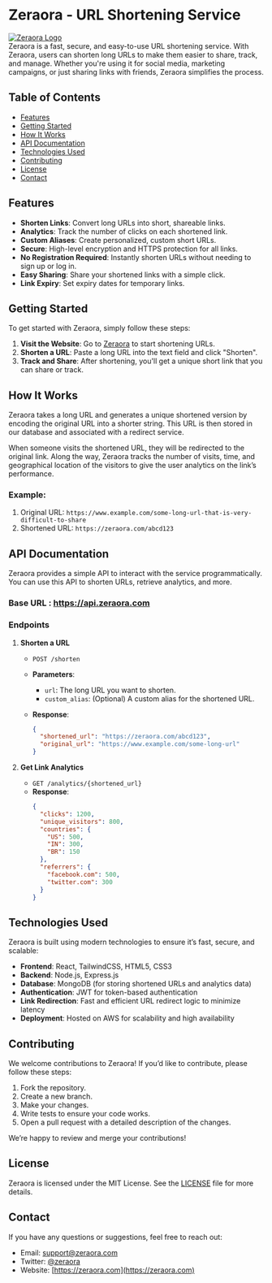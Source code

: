 # Zeraora - URL Shortening Service

[![Zeraora Logo](path-to-logo.png)](https://zeraora.com)  
Zeraora is a fast, secure, and easy-to-use URL shortening service. With Zeraora, users can shorten long URLs to make them easier to share, track, and manage. Whether you're using it for social media, marketing campaigns, or just sharing links with friends, Zeraora simplifies the process.

## Table of Contents

- [Features](#features)
- [Getting Started](#getting-started)
- [How It Works](#how-it-works)
- [API Documentation](#api-documentation)
- [Technologies Used](#technologies-used)
- [Contributing](#contributing)
- [License](#license)
- [Contact](#contact)

## Features

- **Shorten Links**: Convert long URLs into short, shareable links.
- **Analytics**: Track the number of clicks on each shortened link.
- **Custom Aliases**: Create personalized, custom short URLs.
- **Secure**: High-level encryption and HTTPS protection for all links.
- **No Registration Required**: Instantly shorten URLs without needing to sign up or log in.
- **Easy Sharing**: Share your shortened links with a simple click.
- **Link Expiry**: Set expiry dates for temporary links.

## Getting Started

To get started with Zeraora, simply follow these steps:

1. **Visit the Website**: Go to [Zeraora](https://zeraora.com) to start shortening URLs.
2. **Shorten a URL**: Paste a long URL into the text field and click "Shorten".
3. **Track and Share**: After shortening, you'll get a unique short link that you can share or track.

## How It Works

Zeraora takes a long URL and generates a unique shortened version by encoding the original URL into a shorter string. This URL is then stored in our database and associated with a redirect service.

When someone visits the shortened URL, they will be redirected to the original link. Along the way, Zeraora tracks the number of visits, time, and geographical location of the visitors to give the user analytics on the link’s performance.

### Example:

1. Original URL: `https://www.example.com/some-long-url-that-is-very-difficult-to-share`
2. Shortened URL: `https://zeraora.com/abcd123`

## API Documentation

Zeraora provides a simple API to interact with the service programmatically. You can use this API to shorten URLs, retrieve analytics, and more.

### Base URL : https://api.zeraora.com

### Endpoints

1. **Shorten a URL**
   - `POST /shorten`
   - **Parameters**: 
     - `url`: The long URL you want to shorten.
     - `custom_alias`: (Optional) A custom alias for the shortened URL.
   
   - **Response**:
     ```json
     {
       "shortened_url": "https://zeraora.com/abcd123",
       "original_url": "https://www.example.com/some-long-url"
     }
     ```

2. **Get Link Analytics**
   - `GET /analytics/{shortened_url}`
   - **Response**:
     ```json
     {
       "clicks": 1200,
       "unique_visitors": 800,
       "countries": {
         "US": 500,
         "IN": 300,
         "BR": 150
       },
       "referrers": {
         "facebook.com": 500,
         "twitter.com": 300
       }
     }
     ```

## Technologies Used

Zeraora is built using modern technologies to ensure it’s fast, secure, and scalable:

- **Frontend**: React, TailwindCSS, HTML5, CSS3
- **Backend**: Node.js, Express.js
- **Database**: MongoDB (for storing shortened URLs and analytics data)
- **Authentication**: JWT for token-based authentication
- **Link Redirection**: Fast and efficient URL redirect logic to minimize latency
- **Deployment**: Hosted on AWS for scalability and high availability

## Contributing

We welcome contributions to Zeraora! If you’d like to contribute, please follow these steps:

1. Fork the repository.
2. Create a new branch.
3. Make your changes.
4. Write tests to ensure your code works.
5. Open a pull request with a detailed description of the changes.

We’re happy to review and merge your contributions!

## License

Zeraora is licensed under the MIT License. See the [LICENSE](LICENSE) file for more details.

## Contact

If you have any questions or suggestions, feel free to reach out:

- Email: support@zeraora.com
- Twitter: [@zeraora](https://twitter.com/zeraora)
- Website: [https://zeraora.com](https://zeraora.com)
